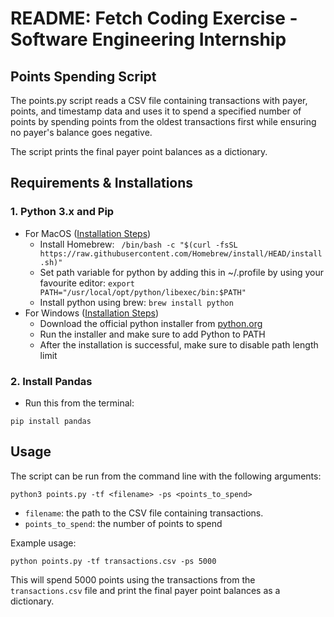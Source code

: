 # README: Fetch Coding Exercise - Software Engineering Internship


## Points Spending Script

The points.py script reads a CSV file containing transactions with payer, points, and timestamp data and uses it to spend a specified number of points by spending points from the oldest transactions first while ensuring no payer's balance goes negative. 

The script prints the final payer point balances as a dictionary.


## Requirements & Installations

### 1. Python 3.x and Pip

- For MacOS ([Installation Steps](https://docs.python-guide.org/starting/install3/osx/))
    - Install Homebrew:
    ``` /bin/bash -c "$(curl -fsSL https://raw.githubusercontent.com/Homebrew/install/HEAD/install.sh)"```
    - Set path variable for python by adding this in ~/.profile by using your favourite editor: 
    ```export PATH="/usr/local/opt/python/libexec/bin:$PATH"```
    - Install python using brew:
    ```brew install python ```
- For Windows ([Installation Steps](https://www.tomshardware.com/how-to/install-python-on-windows-10-and-11))
    - Download the official python installer from [python.org](https://www.python.org/)
    - Run the installer and make sure to add Python to PATH
    - After the installation is successful, make sure to disable path length limit

### 2. Install Pandas

- Run this from the terminal:
```
pip install pandas
```


## Usage

The script can be run from the command line with the following arguments:

```
python3 points.py -tf <filename> -ps <points_to_spend>
```

- `filename`: the path to the CSV file containing transactions.
- `points_to_spend`: the number of points to spend

Example usage:
```
python points.py -tf transactions.csv -ps 5000
```

This will spend 5000 points using the transactions from the `transactions.csv` file and print the final payer point balances as a dictionary.
